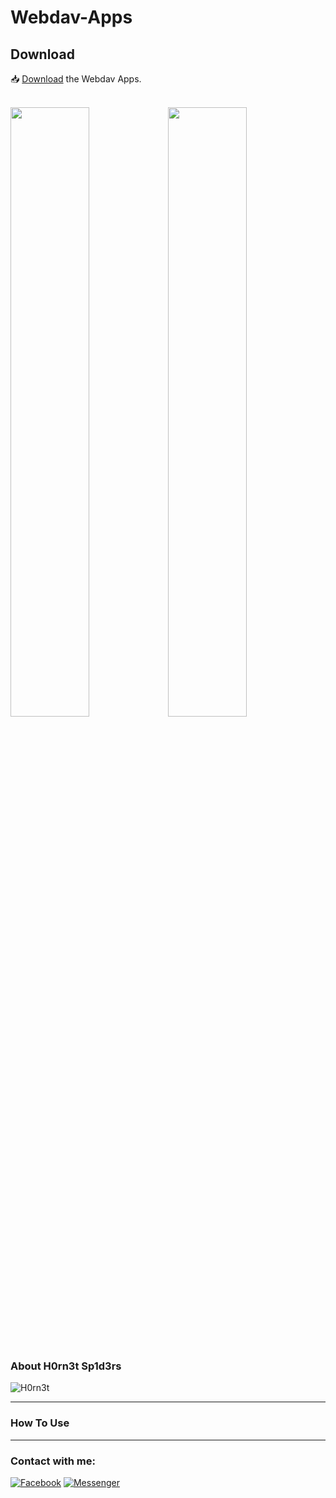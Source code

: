 <h1>Webdav-Apps</h1>

<h2>Download</h2>

📥 <a href="https://github.com/H0rn3t-Sp1d3rs/Webdav-Apps/blob/main/Webdav.apk?raw=true">Download</a> the Webdav Apps.
<br><br>

<img src="https://user-images.githubusercontent.com/97798085/155152405-47a889d9-af0f-4092-88a5-5587a7ae517b.png" height="50%" width="50%"/><img src="https://user-images.githubusercontent.com/97798085/155151983-5e94e753-2dc2-4db6-9e1e-211949ae48c3.png" height="50%" width="50%"/>


<br>
<h3>About H0rn3t Sp1d3rs</h3>

![H0rn3t](https://user-images.githubusercontent.com/97798085/155151052-39565ba2-aae0-4c75-9c72-2b7643d817f0.png)



<hr>
<h3>How To Use</H3>

<hr>
<h3 align="left">Contact with me:</h3>
<p align="left">
<a href="https://www.facebook.com/H0rn3t.Sp1d3rs"><img title="Facebook" src="https://img.shields.io/badge/Facebook-red?style=for-the-badge&logo=facebook"></a>
<a href="https://www.facebook.com/call.me.H0rn3t.Sp1d3rs"><img title="Messenger" src="https://img.shields.io/badge/Messenger-red?style=for-the-badge&logo=messenger"></a>



